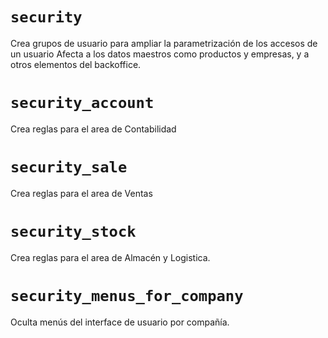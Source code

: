 ```security ```
====
Crea grupos de usuario para ampliar la parametrización de los accesos de un usuario
Afecta a los datos maestros como productos y empresas, y a otros elementos
del backoffice.

```security_account ```
====
Crea reglas para el area de Contabilidad

```security_sale ```
====
Crea reglas para el area de Ventas


```security_stock ```
====
Crea reglas para el area de Almacén y Logistica.

```security_menus_for_company ```
====
Oculta menús del interface de usuario por compañía.
